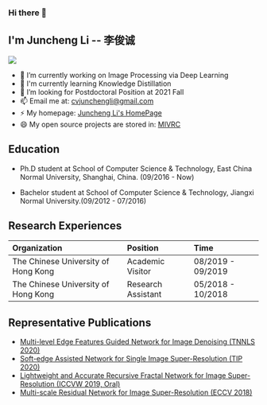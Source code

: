 ### Hi there 👋

<!--
**CV-JunchengLi/CV-JunchengLi** is a ✨ _special_ ✨ repository because its `README.md` (this file) appears on your GitHub profile.

Here are some ideas to get you started:

- 🔭 I’m currently working on ...
- 🌱 I’m currently learning ...
- 👯 I’m looking to collaborate on ...
- 🤔 I’m looking for help with ...
- 💬 Ask me about ...
- 📫 How to reach me: ...
- 😄 Pronouns: ...
- ⚡ Fun fact: ...
-->

## I'm Juncheng Li -- 李俊诚

[![](https://img.shields.io/badge/Research-GoogleScholar-888888)](https://scholar.google.com.hk/citations?user=a5jkbmkAAAAJ&hl=zh-CN)

- 🔭  I’m currently working on Image Processing via Deep Learning
- 🌱  I'm currently learning Knowledge Distillation
- 🤔  I’m looking for Postdoctoral Position at 2021 Fall
- 📫  Email me at: cvjunchengli@gmail.com
- ⚡  My homepage: [Juncheng Li's HomePage](https://junchenglee.com)
- 😄  My open source projects are stored in: [MIVRC](https://github.com/MIVRC)

## Education

- Ph.D student at School of Computer Science & Technology, East China Normal University, Shanghai, China. (09/2016 - Now)

- Bachelor student at School of Computer Science & Technology, Jiangxi Normal University.(09/2012 - 07/2016) 


## Research Experiences

| Organization                        | Position           | Time              |
| :---------------------------------- | :----------------- | :---------------- |
| The Chinese University of Hong Kong | Academic Visitor   | 08/2019 - 09/2019 |
| The Chinese University of Hong Kong | Research Assistant | 05/2018 - 10/2018 |

## Representative Publications

- [Multi-level Edge Features Guided Network for Image Denoising (TNNLS 2020)](https://junchenglee.com/projects/TNNLS2020_MLEFGN)
- [Soft-edge Assisted Network for Single Image Super-Resolution (TIP 2020)](https://junchenglee.com/projects/TIP2020_SEANET)
- [Lightweight and Accurate Recursive Fractal Network for Image Super-Resolution (ICCVW 2019, Oral)]()
- [Multi-scale Residual Network for Image Super-Resolution (ECCV 2018)](https://junchenglee.com/projects/ECCV2018_MSRN)